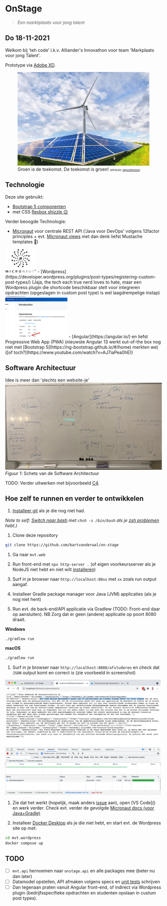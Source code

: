 # OnStage

>*Een marktplaats voor jong talent*

## Do 18-11-2021

Welkom bij 'teh code' i.k.v. Alliander's Innovathon voor team 'Markplaats voor jong Talent'.

Prototype via [Adobe XD](https://xd.adobe.com/view/1ea849ef-3de6-4013-baff-971f09dc5d1c-4bfb/).

<figure><img src="docs/energietransitie2.jpg" width="700" float="right" alt="De toekomst is groen!"><figcaption>Groen is de toekomst. De toekomst is groen! <span style="font-size: 8px;">(attributie: <a href="https://depositphotos.com/334720368/stock-photo-solar-panels-and-wind-turbine.html">depositphotos</a>)
</span></figcaption>
</figure>

## Technologie

Deze site gebruikt:

- [Bootstrap 5 componenten](https://getbootstrap.com/docs/5.1/components)
- met CSS [flexbox shizzle 😉](https://javascript.plainenglish.io/bootstrap-5-flexbox-utilities-1ddfc6182c16)

Verder beoogde Technologie:

- [Micronaut](https://micronaut.io/) voor centrale REST API ('Java voor DevOps' volgens 12factor principles + evt. [Micronaut views](https://micronaut-projects.github.io/micronaut-views/latest/guide/) met dan denk liefst Mustache templates 🥸)
<img src="docs/micronaut-logo.png" float="right" width="100">
- [Wordpress](https://developer.wordpress.org/plugins/post-types/registering-custom-post-types/) (Jaja, the tech each true nerd loves to hate, maar een Wordpress plugin die shortcode beschikbaar stelt voor integreren opdrachten (opgeslagen in custom post type) is wel laagdrempelige instap)
<img src="docs/bootstrap-5-angular-12.png" alt="Bootstrap 5 met Angular 12 niet 13" float="right" width="200">
- [Angular](https://angular.io/) en liefst Progressive Web App (PWA) (nieuwste Angular 13 werkt out-of-the box nog niet met [Bootstrap 5](https://ng-bootstrap.github.io/#/home) merkten we) ([of toch?](https://www.youtube.com/watch?v=AJ7iaPea0hE))

## Software Architectuur

Idee is meer dan 'slechts een website-je'
![Architectuur schets](docs/architectuur-schets.jpg)
*Figuur 1*: Schets van de Software Architectuur

TODO: Verder uitwerken met bijvoorbeeld [C4](https://c4model.com/).

## Hoe zelf te runnen en verder te ontwikkelen

1. [Installeer git](https://git-scm.com/downloads) als je die nog niet had.

*Note to self: [Switch naar bash](https://www.howtogeek.com/444596/how-to-change-the-default-shell-to-bash-in-macos-catalina/) met `chsh -s /bin/bash` als je [zsh problemen]() hebt.)*

1. Clone deze repository

```bash
git clone https://github.com/bartvanderwal/on-stage
```

1. Ga naar `mvt.web`

1. Run front-end met `npx http-server .` (of eigen voorkeursserver als je NodeJS niet hebt en niet wilt [installeren](https://nodejs.org/en/download/))

1. Surf in je browser naar `http://localhost:80xx` met `xx` zoals run output aangaf.

1. Installeer Gradle package manager voor Java (JVM) applicaties (als je nog niet hent)

1. Run evt. de back-end/API applicatie via Gradlew (TODO: Front-end daar op aansluiten).
NB Zorg dat er geen (andere) applicatie op poort 8080 draait.

**Windows**

```cmd
./gradlew run
```

**macOS**

```bash
./gradlew run
```

1. Surf in je browser naar `http://localhost:8080/afstuderen` en check dat `JSON` output komt en correct is (zie voorbeeld in screenshot)

<img src="docs/screenshot-api.png" alt="Screenshot van backend/API." width="500" float="right">

1. Zie dat het werkt (hopelijk, maak anders [issue](https://github.com/bartvanderwal/on-stage/issues) aan), open [VS Code][(](https://code.visualstudio.com/download)) en werk verder.
Check evt. verder de gevolgde [Micronaut docs (voor Java+Gradle)](https://guides.micronaut.io/latest/creating-your-first-micronaut-app-gradle-java.html)

1. Installeer [Docker Desktop](https://www.docker.com/products/docker-desktop) als je die niet hebt, en start evt. de Wordpress site op met:

```bash
cd mvt.wordpress
docker compose up
```

## TODO

- [ ] `mvt.api` hernoemen naar `onstage.api` en alle packages mee (beter nu dan later)
- [ ] Datamodel opstellen, API afmaken volgens specs en [unit tests](https://guides.micronaut.io/latest/creating-your-first-micronaut-app-gradle-java.html) schrijven
- [ ] Dan tegenaan praten vanuit Angular front-end, of indirect via Wordpress plugin (bedrijfsspecifieke opdrachten en studenten opslaan in custum post types).
